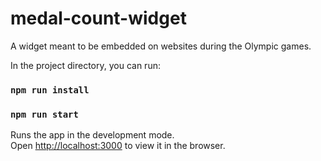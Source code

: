 # medal-count-widget
A widget meant to be embedded on websites during the Olympic games.

In the project directory, you can run:
 ### `npm run install`
 ### `npm run start`
Runs the app in the development mode.<br>
Open [http://localhost:3000](http://localhost:3000) to view it in the browser.
